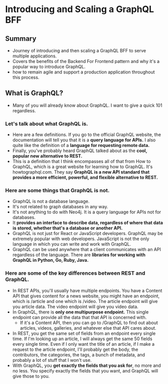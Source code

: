 # Introducing and Scaling a GraphQL BFF

## Summary
* Journey of introducing and then scaling a GraphQL BFF to serve multiple applications. 
* Covers the benefits of the Backend For Frontend pattern and why it's a popular way to introduce GraphQL. 
* how to remain agile and support a production application throughout this process.

## What is GraphQL?
* Many of you will already know about GraphQL. I want to give a quick 101 regardless. 
### Let's talk about what GraphQL is. 
* Here are a few definitions. If you go to the official GraphQL website, the documentation will tell you that it is a **query language for APIs.** I also quite like the definition of a **language for requesting remote data.**
* Finally, you've probably heard GraphQL talked about as the **cool, popular new alternative to REST.**
* This is a definition that I think encompasses all of that from How to GraphQL, which is a great website for learning how to GraphQL. It's howtographql.com. They say **GraphQL is a new API standard that provides a more efficient, powerful, and flexible alternative to REST.**

### Here are some things that GraphQL is not. 
* GraphQL is not a database language. 
* It's not related to graph databases in any way. 
* It's not anything to do with Neo4j. It is a query language for APIs not for databases. 
* It **provides an interface to describe data, regardless of where that data is stored, whether that's a database or another API.**
* GraphQL is not just for React or JavaScript developers. GraphQL may be extremely popular with web developers. JavaScript is not the only language in which you can write and work with GraphQL. 
* GraphQL can be used anywhere that a client communicates with an API regardless of the language. There are **libraries for working with GraphQL in Python, Go, Ruby, Java.**

### Here are some of the key differences between REST and GraphQL. 
* In REST APIs, you'll usually have multiple endpoints. You have a Content API that gives content for a news website, you might have an endpoint, which is /article and one which is /video. The article endpoint will give you article data. The video endpoint will give you video data. 
* In GraphQL, there is **only one multipurpose endpoint.** This single endpoint can provide all the data that that API is concerned with. 
  * If it's a Content API, then you can go to /GraphQL to find out about articles, videos, galleries, and whatever else that API cares about. 
* In REST, you get the same set of fields from an endpoint every single time. If I'm looking up an article, I will always get the same 50 fields every single time. Even if I only want the title of an article, if I make a request to the article endpoint, I'll probably get the body, the contributors, the categories, the tags, a bunch of metadata, and probably a lot of stuff that I won't use. 
* With GraphQL, you **get exactly the fields that you ask for**, no more and no less. You specify exactly the fields that you want, and GraphQL will give those to you.

